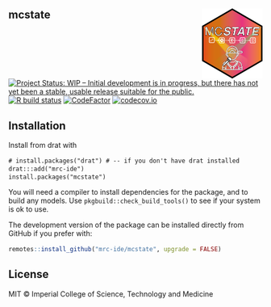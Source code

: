 ## mcstate <img src='man/figures/logo.png' align="right" height="139" />

<!-- badges: start -->
[![Project Status: WIP – Initial development is in progress, but there has not yet been a stable, usable release suitable for the public.](https://www.repostatus.org/badges/latest/wip.svg)](https://www.repostatus.org/#wip)
[![R build status](https://github.com/mrc-ide/sircovid2/workflows/R-CMD-check/badge.svg)](https://github.com/mrc-ide/sircovid2/actions)
[![CodeFactor](https://www.codefactor.io/repository/github/mrc-ide/mcstate/badge)](https://www.codefactor.io/repository/github/mrc-ide/mcstate)
[![codecov.io](https://codecov.io/github/mrc-ide/mcstate/coverage.svg?branch=master)](https://codecov.io/github/mrc-ide/mcstate?branch=master)
<!-- badges: end -->

## Installation

Install from drat with

```
# install.packages("drat") # -- if you don't have drat installed
drat:::add("mrc-ide")
install.packages("mcstate")
```

You will need a compiler to install dependencies for the package, and to build any models.  Use `pkgbuild::check_build_tools()` to see if your system is ok to use.

The development version of the package can be installed directly from GitHub if you prefer with:

```r
remotes::install_github("mrc-ide/mcstate", upgrade = FALSE)
```

## License

MIT © Imperial College of Science, Technology and Medicine
